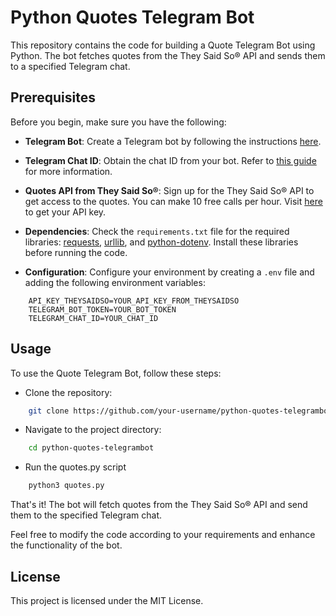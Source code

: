 
# Python Quotes Telegram Bot

This repository contains the code for building a Quote Telegram Bot using Python. The bot fetches quotes from the They Said So® API and sends them to a specified Telegram chat.

## Prerequisites

Before you begin, make sure you have the following:

* **Telegram Bot**: Create a Telegram bot by following the instructions [here](https://core.telegram.org/bots).

* **Telegram Chat ID**: Obtain the chat ID from your bot. Refer to [this guide](https://core.telegram.org/bots#3-how-do-i-create-a-bot) for more information.

* **Quotes API from They Said So®**: Sign up for the They Said So® API to get access to the quotes. You can make 10 free calls per hour. Visit [here](https://theysaidso.com/api/) to get your API key.

* **Dependencies**: Check the `requirements.txt` file for the required libraries: [requests](https://pypi.org/project/requests/), [urllib](https://pypi.org/project/urllib3/), and [python-dotenv](https://pypi.org/project/python-dotenv/). Install these libraries before running the code.

* **Configuration**: Configure your environment by creating a `.env` file and adding the following environment variables:
```.env
	API_KEY_THEYSAIDSO=YOUR_API_KEY_FROM_THEYSAIDSO
	TELEGRAM_BOT_TOKEN=YOUR_BOT_TOKEN
	TELEGRAM_CHAT_ID=YOUR_CHAT_ID
```

## Usage
To use the Quote Telegram Bot, follow these steps:

* Clone the repository:

```bash
	git clone https://github.com/your-username/python-quotes-telegrambot.git
```

* Navigate to the project directory:
```bash
	cd python-quotes-telegrambot 
```

* Run the quotes.py script 
``` bash
	python3 quotes.py
```

That's it! The bot will fetch quotes from the They Said So® API and send them to the specified Telegram chat.

Feel free to modify the code according to your requirements and enhance the functionality of the bot.

## License

This project is licensed under the MIT License.
